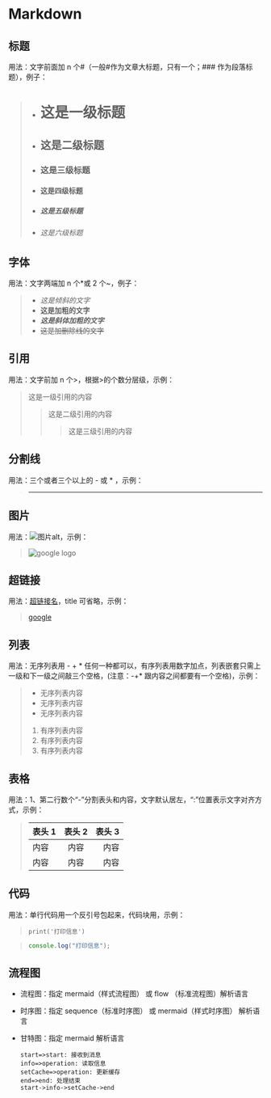 # Markdown

## 标题

用法：文字前面加 n 个#（一般#作为文章大标题，只有一个；### 作为段落标题），例子：

> - # 这是一级标题
> - ## 这是二级标题
> - ### 这是三级标题
> - #### 这是四级标题
> - ##### 这是五级标题
> - ###### 这是六级标题

## 字体

用法：文字两端加 n 个\*或 2 个~，例子：

> - _这是倾斜的文字_
> - **这是加粗的文字**
> - **_这是斜体加粗的文字_**
> - ~~这是加删除线的文字~~

## 引用

用法：文字前加 n 个>，根据>的个数分层级，示例：

> 这是一级引用的内容
>
> > 这是二级引用的内容
> >
> > > 这是三级引用的内容

## 分割线

用法：三个或者三个以上的 - 或 \* ，示例：

> ---

## 图片

用法：![图片alt](图片url "图片title")，示例：

> ![google logo](https://www.google.com.hk/images/branding/googlelogo/1x/googlelogo_light_color_272x92dp.png "google log")

## 超链接

用法：[超链接名](超链接地址 "超链接title")，title 可省略，示例：

> [google](https://www.google.com "google 首页")

## 列表

用法：无序列表用 - + \* 任何一种都可以，有序列表用数字加点，列表嵌套只需上一级和下一级之间敲三个空格，(注意：-+\* 跟内容之间都要有一个空格)，示例：

> - 无序列表内容
> - 无序列表内容
> - 无序列表内容
>
> 1. 有序列表内容
> 2. 有序列表内容
> 3. 有序列表内容

## 表格

用法：1、第二行数个“-”分割表头和内容，文字默认居左，“:”位置表示文字对齐方式，示例：

> | 表头 1 | 表头 2 | 表头 3 |
> | ------ | :----: | -----: |
> | 内容   |  内容  |   内容 |
> | 内容   |  内容  |   内容 |

## 代码

用法：单行代码用一个反引号包起来，代码块用，示例：

> `print('打印信息')`

> ```js
> console.log("打印信息");
> ```

## 流程图

- 流程图：指定 mermaid（样式流程图） 或 flow （标准流程图）解析语言
- 时序图：指定 sequence（标准时序图） 或 mermaid（样式时序图） 解析语言
- 甘特图：指定 mermaid 解析语言

  ```flow
  start=>start: 接收到消息
  info=>operation: 读取信息
  setCache=>operation: 更新缓存
  end=>end: 处理结束
  start->info->setCache->end
  ```
